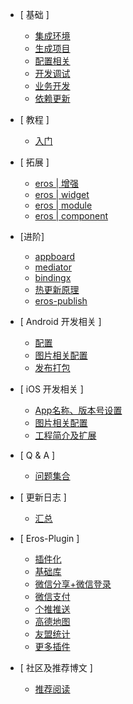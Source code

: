 - [ 基础 ]
	- [集成环境](/zh-cn/base_env)
	- [生成项目](/zh-cn/base_init)
	- [配置相关](/zh-cn/base_config)
	- [开发调试](/zh-cn/base_debug)
	- [业务开发](/zh-cn/base_dev)
	- [依赖更新](/zh-cn/base_dependencies)
	
- [ 教程 ]
	- [入门](/zh-cn/tutorial_newcomer)

- [ 拓展 ]
	- [eros | 增强](/zh-cn/base_extend)
	- [eros | widget](/zh-cn/eros_widget)
	- [eros | module](/zh-cn/eros_sdk_module)
	- [eros | component](/zh-cn/eros_sdk_component)

- [进阶]
	- [appboard](/zh-cn/advanced_appboard)
	- [mediator](/zh-cn/advanced_mediator)
	- [bindingx](/zh-cn/advanced_bindingx)
	- [热更新原理](/zh-cn/advanced_diff)
	- [eros-publish](/zh-cn/advanced_publish)

- [ Android 开发相关 ]
	- [配置](/zh-cn/android_config)
	- [图片相关配置](/zh-cn/android_image)
	- [发布打包](/zh-cn/android_pack)

- [ iOS 开发相关 ]
	- [App名称、版本号设置](/zh-cn/ios_config)
	- [图片相关配置](/zh-cn/ios_image)
	- [工程简介及扩展](/zh-cn/ios_project)

- [ Q & A ]
	- [问题集合](/zh-cn/QA)

- [ 更新日志 ]
	- [汇总](/zh-cn/update_log_all)
	<!-- - [eros-ios-sdk](/zh-cn/update_log_ios) -->
	<!-- - [eros-android-sdk](/zh-cn/update_log_android) -->
	<!-- - [eros-cli](/zh-cn/update_log_cli) -->
	<!-- - [eros-publish](/zh-cn/update_log_publish) -->
	
- [ Eros-Plugin ]
	- [插件化](/zh-cn/eros_plugin)
	- [基础库](/zh-cn/app_base_library)
	- [微信分享+微信登录](/zh-cn/plugin_wx_share)
	- [微信支付](/zh-cn/plugin_wx_pay)
	- [个推推送](/zh-cn/plugin_getui_push)
	- [高德地图](/zh-cn/plugin_amap)
	- [友盟统计](/zh-cn/plugin_umAnalytics)
	- [更多插件](/zh-cn/other_plugin)
	
- [ 社区及推荐博文 ]	
	- [推荐阅读](/zh-cn/recommend) 
